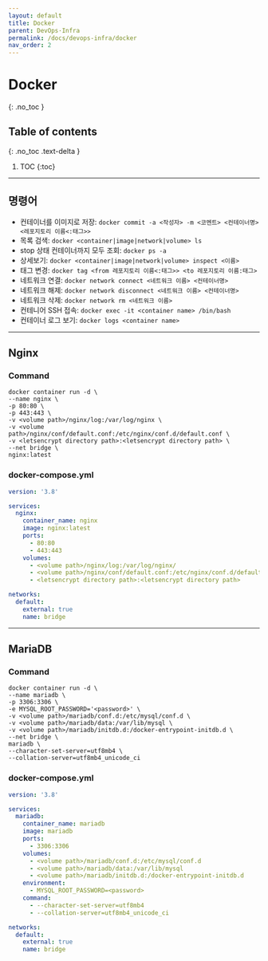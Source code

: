 ```yaml
---
layout: default
title: Docker
parent: DevOps·Infra
permalink: /docs/devops-infra/docker
nav_order: 2
---
```


# Docker
{: .no_toc }

## Table of contents
{: .no_toc .text-delta }

1. TOC
{:toc}

---

## 명령어
- 컨테이너를 이미지로 저장: `docker commit -a <작성자> -m <코멘트> <컨테이너명> <레포지토리 이름<:태그>>`
- 목록 검색: `docker <container|image|network|volume> ls`
- stop 상태 컨테이너까지 모두 조회: `docker ps -a`
- 상세보기: `docker <container|image|network|volume> inspect <이름>`
- 태그 변경: `docker tag <from 레포지토리 이름<:태그>> <to 레포지토리 이름:태그>`
- 네트워크 연결: `docker network connect <네트워크 이름> <컨테이너명>`
- 네트워크 해제: `docker network disconnect <네트워크 이름> <컨테이너명>`
- 네트워크 삭제: `docker network rm <네트워크 이름>`
- 컨테니어 SSH 접속: `docker exec -it <container name> /bin/bash`
- 컨테이너 로그 보기: `docker logs <container name>`

---

## Nginx

### Command

```
docker container run -d \
--name nginx \
-p 80:80 \
-p 443:443 \
-v <volume path>/nginx/log:/var/log/nginx \
-v <volume path>/nginx/conf/default.conf:/etc/nginx/conf.d/default.conf \
-v <letsencrypt directory path>:<letsencrypt directory path> \
--net bridge \
nginx:latest
```

### docker-compose.yml

```yml
version: '3.8'

services:
  nginx:
    container_name: nginx
    image: nginx:latest
    ports:
      - 80:80
      - 443:443
    volumes:
      - <volume path>/nginx/log:/var/log/nginx/
      - <volume path>/nginx/conf/default.conf:/etc/nginx/conf.d/default.conf
      - <letsencrypt directory path>:<letsencrypt directory path>

networks:
  default:
    external: true
    name: bridge
```

---

## MariaDB

### Command

```
docker container run -d \
--name mariadb \
-p 3306:3306 \
-e MYSQL_ROOT_PASSWORD='<password>' \
-v <volume path>/mariadb/conf.d:/etc/mysql/conf.d \
-v <volume path>/mariadb/data:/var/lib/mysql \
-v <volume path>/mariadb/initdb.d:/docker-entrypoint-initdb.d \
--net bridge \
mariadb \
--character-set-server=utf8mb4 \
--collation-server=utf8mb4_unicode_ci
```

### docker-compose.yml

```yml
version: '3.8'

services:
  mariadb:
    container_name: mariadb
    image: mariadb
    ports:
      - 3306:3306
    volumes:
      - <volume path>/mariadb/conf.d:/etc/mysql/conf.d
      - <volume path>/mariadb/data:/var/lib/mysql
      - <volume path>/mariadb/initdb.d:/docker-entrypoint-initdb.d
    environment:
      - MYSQL_ROOT_PASSWORD=<password>
    command:
      - --character-set-server=utf8mb4
      - --collation-server=utf8mb4_unicode_ci

networks:
  default:
    external: true
    name: bridge
```